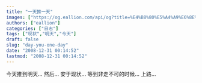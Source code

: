 ```yaml
---
title: "一天推一天"
images: ["https://og.eallion.com/api/og?title=%E4%B8%80%E5%A4%A9%E6%8E%A8%E4%B8%80%E5%A4%A9"]
authors: ["eallion"]
categories: ["日志"]
tags: ["现状","明天","今天"]
draft: false
slug: "day-you-one-day"
date: "2008-12-31 00:14:52"
lastmod: "2008-12-31 00:14:52"
---
```


今天推到明天...
然后...
安于现状...
等到非走不可的时候...
上路...
